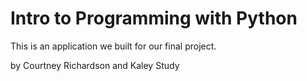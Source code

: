 # Intro to Programming with Python

This is an application we built for our final project. 

by Courtney Richardson and Kaley Study